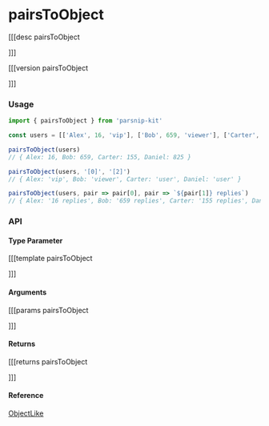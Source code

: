 # pairsToObject

[[[desc pairsToObject
  
]]]

[[[version pairsToObject
  
]]]

### Usage

```ts
import { pairsToObject } from 'parsnip-kit'

const users = [['Alex', 16, 'vip'], ['Bob', 659, 'viewer'], ['Carter', 155, 'user'], ['Daniel', 825, 'user']]

pairsToObject(users)
// { Alex: 16, Bob: 659, Carter: 155, Daniel: 825 }

pairsToObject(users, '[0]', '[2]')
// { Alex: 'vip', Bob: 'viewer', Carter: 'user', Daniel: 'user' }

pairsToObject(users, pair => pair[0], pair => `${pair[1]} replies`)
// { Alex: '16 replies', Bob: '659 replies', Carter: '155 replies', Daniel: '825 replies' }
```


### API

#### Type Parameter

[[[template pairsToObject

]]]

#### Arguments

[[[params pairsToObject

]]]

#### Returns


[[[returns pairsToObject

]]]

#### Reference

[ObjectLike](../common/types#objectlike)
